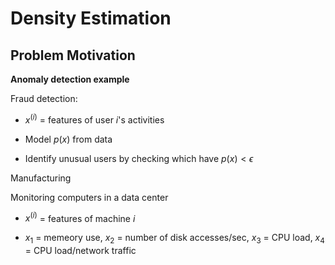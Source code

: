 # Density Estimation

## Problem Motivation

**Anomaly detection example**

Fraud detection:

* $x^{(i)}$ = features of user $i$'s activities

* Model $p(x)$ from data

* Identify unusual users by checking which have $p(x)<\epsilon$

Manufacturing

Monitoring computers in a data center

* $x^{(i)}$ = features of machine $i$

* $x_1$ = memeory use, $x_2$ = number of disk accesses/sec, $x_3$ = CPU load, $x_4$ = CPU load/network traffic
































































